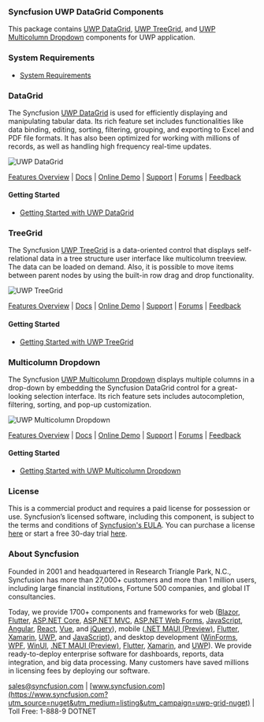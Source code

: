 ### Syncfusion UWP DataGrid Components
This package contains [UWP DataGrid](https://www.syncfusion.com/uwp-ui-controls/datagrid?utm_source=nuget&utm_medium=listing&utm_campaign=uwp-grid-nuget), [UWP TreeGrid](https://www.syncfusion.com/uwp-ui-controls/treegrid?utm_source=nuget&utm_medium=listing&utm_campaign=uwp-grid-nuget), and [UWP Multicolumn Dropdown](https://www.syncfusion.com/uwp-ui-controls/multicolumn-dropdown?utm_source=nuget&utm_medium=listing&utm_campaign=uwp-grid-nuget) components for UWP application.

### System Requirements

* [System Requirements](https://help.syncfusion.com/uwp/installation-and-upgrade/system-requirements?utm_source=nuget&utm_medium=listing&utm_campaign=uwp-grid-nuget) 

### DataGrid
The Syncfusion [UWP DataGrid](https://www.syncfusion.com/uwp-ui-controls/datagrid?utm_source=nuget&utm_medium=listing&utm_campaign=uwp-grid-nuget) is used for efficiently displaying and manipulating tabular data. Its rich feature set includes functionalities like data binding, editing, sorting, filtering, grouping, and exporting to Excel and PDF file formats. It has also been optimized for working with millions of records, as well as handling high frequency real-time updates.

![UWP DataGrid](https://cdn.syncfusion.com/nuget-readme/uwp/uwp-datagrid.png)

[Features Overview](https://www.syncfusion.com/uwp-ui-controls/datagrid?utm_source=nuget&utm_medium=listing&utm_campaign=uwp-grid-nuget) | [Docs](https://help.syncfusion.com/uwp/datagrid/getting-started?utm_source=nuget&utm_medium=listing&utm_campaign=uwp-grid-nuget?utm_source=nuget&utm_medium=listing&utm_campaign=uwp-grid-nuget) | [Online Demo](https://github.com/syncfusion/uwp-demos?utm_source=nuget&utm_medium=listing&utm_campaign=uwp-grid-nuget) | [Support](https://www.syncfusion.com/support/directtrac/incidents/newincident?utm_source=nuget&utm_medium=listing&utm_campaign=uwp-grid-nuget) | [Forums](https://www.syncfusion.com/forums/uwp?utm_source=nuget&utm_medium=listing&utm_campaign=uwp-grid-nuget) | [Feedback](https://www.syncfusion.com/feedback/uwp?utm_source=nuget&utm_medium=listing&utm_campaign=uwp-grid-nuget)

#### Getting Started

* [Getting Started with UWP DataGrid](https://help.syncfusion.com/uwp/datagrid/getting-started?utm_source=nuget&utm_medium=listing&utm_campaign=uwp-grid-nuget?utm_source=nuget&utm_medium=listing&utm_campaign=uwp-grid-nuget)

### TreeGrid
The Syncfusion [UWP TreeGrid](https://www.syncfusion.com/uwp-ui-controls/treegrid?utm_source=nuget&utm_medium=listing&utm_campaign=uwp-grid-nuget) is a data-oriented control that displays self-relational data in a tree structure user interface like multicolumn treeview. The data can be loaded on demand. Also, it is possible to move items between parent nodes by using the built-in row drag and drop functionality.

![UWP TreeGrid](https://cdn.syncfusion.com/nuget-readme/uwp/uwp-treegrid.png)

[Features Overview](https://www.syncfusion.com/uwp-ui-controls/treegrid?utm_source=nuget&utm_medium=listing&utm_campaign=uwp-grid-nuget) | [Docs](https://help.syncfusion.com/uwp/treegrid/getting-started?utm_source=nuget&utm_medium=listing&utm_campaign=uwp-grid-nuget?utm_source=nuget&utm_medium=listing&utm_campaign=uwp-grid-nuget) | [Online Demo](https://github.com/syncfusion/uwp-demos?utm_source=nuget&utm_medium=listing&utm_campaign=uwp-grid-nuget) | [Support](https://www.syncfusion.com/support/directtrac/incidents/newincident?utm_source=nuget&utm_medium=listing&utm_campaign=uwp-grid-nuget) | [Forums](https://www.syncfusion.com/forums/uwp?utm_source=nuget&utm_medium=listing&utm_campaign=uwp-grid-nuget) | [Feedback](https://www.syncfusion.com/feedback/uwp?utm_source=nuget&utm_medium=listing&utm_campaign=uwp-grid-nuget)

#### Getting Started

* [Getting Started with UWP TreeGrid](https://help.syncfusion.com/uwp/treegrid/getting-started?utm_source=nuget&utm_medium=listing&utm_campaign=uwp-grid-nuget?utm_source=nuget&utm_medium=listing&utm_campaign=uwp-grid-nuget)

### Multicolumn Dropdown

The Syncfusion [UWP Multicolumn Dropdown](https://www.syncfusion.com/uwp-ui-controls/multicolumn-dropdown?utm_source=nuget&utm_medium=listing&utm_campaign=uwp-grid-nuget) displays multiple columns in a drop-down by embedding the Syncfusion DataGrid control for a great-looking selection interface. Its rich feature sets includes autocompletion, filtering, sorting, and pop-up customization.

![UWP Multicolumn Dropdown](https://cdn.syncfusion.com/nuget-readme/uwp/uwp-multicolumn-dropdown.png)

[Features Overview](https://www.syncfusion.com/uwp-ui-controls/multicolumn-dropdown?utm_source=nuget&utm_medium=listing&utm_campaign=uwp-grid-nuget) | [Docs](https://help.syncfusion.com/uwp/multi-column-dropdown/getting-started?utm_source=nuget&utm_medium=listing&utm_campaign=uwp-grid-nuget?utm_source=nuget&utm_medium=listing&utm_campaign=uwp-grid-nuget) | [Online Demo](https://github.com/syncfusion/uwp-demos?utm_source=nuget&utm_medium=listing&utm_campaign=uwp-grid-nuget) | [Support](https://www.syncfusion.com/support/directtrac/incidents/newincident?utm_source=nuget&utm_medium=listing&utm_campaign=uwp-grid-nuget) | [Forums](https://www.syncfusion.com/forums/uwp?utm_source=nuget&utm_medium=listing&utm_campaign=uwp-grid-nuget) | [Feedback](https://www.syncfusion.com/feedback/uwp?utm_source=nuget&utm_medium=listing&utm_campaign=uwp-grid-nuget)

#### Getting Started

* [Getting Started with UWP Multicolumn Dropdown](https://help.syncfusion.com/uwp/multi-column-dropdown/getting-started?utm_source=nuget&utm_medium=listing&utm_campaign=uwp-grid-nuget?utm_source=nuget&utm_medium=listing&utm_campaign=uwp-grid-nuget)

### License

This is a commercial product and requires a paid license for possession or use. Syncfusion’s licensed software, including this component, is subject to the terms and conditions of [Syncfusion's EULA](https://www.syncfusion.com/eula/es/?utm_source=nuget&utm_medium=listing&utm_campaign=uwp-grid-nuget). You can purchase a license [here](https://www.syncfusion.com/sales/products?utm_source=nuget&utm_medium=listing&utm_campaign=uwp-grid-nuget) or start a free 30-day trial [here](https://www.syncfusion.com/account/manage-trials/start-trials?utm_source=nuget&utm_medium=listing&utm_campaign=uwp-grid-nuget).

### About Syncfusion

Founded in 2001 and headquartered in Research Triangle Park, N.C., Syncfusion has more than 27,000+ customers and more than 1 million users, including large financial institutions, Fortune 500 companies, and global IT consultancies.
 
Today, we provide 1700+ components and frameworks for web ([Blazor](https://www.syncfusion.com/blazor-components?utm_source=nuget&utm_medium=listing&utm_campaign=uwp-grid-nuget), [Flutter](https://www.syncfusion.com/flutter-widgets?utm_source=nuget&utm_medium=listing&utm_campaign=uwp-grid-nuget), [ASP.NET Core](https://www.syncfusion.com/aspnet-core-ui-controls?utm_source=nuget&utm_medium=listing&utm_campaign=uwp-grid-nuget), [ASP.NET MVC](https://www.syncfusion.com/aspnet-mvc-ui-controls?utm_source=nuget&utm_medium=listing&utm_campaign=uwp-grid-nuget), [ASP.NET Web Forms](https://www.syncfusion.com/jquery/aspnet-webforms-ui-controls?utm_source=nuget&utm_medium=listing&utm_campaign=uwp-grid-nuget), [JavaScript](https://www.syncfusion.com/javascript-ui-controls?utm_source=nuget&utm_medium=listing&utm_campaign=uwp-grid-nuget), [Angular](https://www.syncfusion.com/angular-ui-components?utm_source=nuget&utm_medium=listing&utm_campaign=uwp-grid-nuget), [React](https://www.syncfusion.com/react-ui-components?utm_source=nuget&utm_medium=listing&utm_campaign=uwp-grid-nuget), [Vue](https://www.syncfusion.com/vue-ui-components?utm_source=nuget&utm_medium=listing&utm_campaign=uwp-grid-nuget), and [jQuery](https://www.syncfusion.com/jquery-ui-widgets?utm_source=nuget&utm_medium=listing&utm_campaign=uwp-grid-nuget)), mobile ([.NET MAUI (Preview)](https://www.syncfusion.com/maui-controls?utm_source=nuget&utm_medium=listing&utm_campaign=uwp-grid-nuget), [Flutter](https://www.syncfusion.com/flutter-widgets?utm_source=nuget&utm_medium=listing&utm_campaign=uwp-grid-nuget), [Xamarin](https://www.syncfusion.com/xamarin-ui-controls?utm_source=nuget&utm_medium=listing&utm_campaign=uwp-grid-nuget), [UWP](https://www.syncfusion.com/uwp-ui-controls?utm_source=nuget&utm_medium=listing&utm_campaign=uwp-grid-nuget), and [JavaScript](https://www.syncfusion.com/javascript-ui-controls?utm_source=nuget&utm_medium=listing&utm_campaign=uwp-grid-nuget)), and desktop development ([WinForms](https://www.syncfusion.com/winforms-ui-controls?utm_source=nuget&utm_medium=listing&utm_campaign=uwp-grid-nuget), [WPF](https://www.syncfusion.com/wpf-controls?utm_source=nuget&utm_medium=listing&utm_campaign=uwp-grid-nuget), [WinUI](https://www.syncfusion.com/winui-controls?utm_source=nuget&utm_medium=listing&utm_campaign=uwp-grid-nuget), [.NET MAUI (Preview)](https://www.syncfusion.com/maui-controls?utm_source=nuget&utm_medium=listing&utm_campaign=uwp-grid-nuget), [Flutter](https://www.syncfusion.com/flutter-widgets?utm_source=nuget&utm_medium=listing&utm_campaign=uwp-grid-nuget), [Xamarin](https://www.syncfusion.com/xamarin-ui-controls?utm_source=nuget&utm_medium=listing&utm_campaign=uwp-grid-nuget), and [UWP](https://www.syncfusion.com/uwp-ui-controls?utm_source=nuget&utm_medium=listing&utm_campaign=uwp-grid-nuget)). We provide ready-to-deploy enterprise software for dashboards, reports, data integration, and big data processing. Many customers have saved millions in licensing fees by deploying our software.

[sales@syncfusion.com](mailto:sales@syncfusion.com?Subject=Syncfusion%20UWP%20DataGrid-%20NuGet) | [www.syncfusion.com](https://www.syncfusion.com?utm_source=nuget&utm_medium=listing&utm_campaign=uwp-grid-nuget) | Toll Free: 1-888-9 DOTNET
